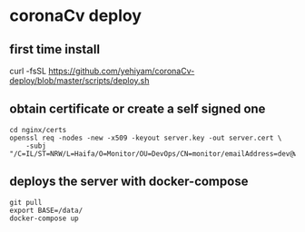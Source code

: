 # coronaCv deploy

## first time install
curl -fsSL https://github.com/yehiyam/coronaCv-deploy/blob/master/scripts/deploy.sh 
## obtain certificate or create a self signed one
```
cd nginx/certs
openssl req -nodes -new -x509 -keyout server.key -out server.cert \
    -subj "/C=IL/ST=NRW/L=Haifa/O=Monitor/OU=DevOps/CN=monitor/emailAddress=dev@www.example.com"
```
## deploys the server with docker-compose
```console
git pull
export BASE=/data/
docker-compose up 
```
